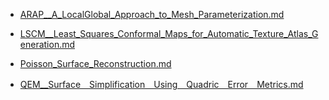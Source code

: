 - [ARAP__A_LocalGlobal_Approach_to_Mesh_Parameterization.md](docs\论文翻译\ARAP__A_LocalGlobal_Approach_to_Mesh_Parameterization.md)

- [LSCM__Least_Squares_Conformal_Maps_for_Automatic_Texture_Atlas_Generation.md](docs\论文翻译\LSCM__Least_Squares_Conformal_Maps_for_Automatic_Texture_Atlas_Generation.md)

- [Poisson_Surface_Reconstruction.md](docs\论文翻译\Poisson_Surface_Reconstruction.md)

- [QEM__Surface＿Simplification＿Using＿Quadric＿Error＿Metrics.md](docs\论文翻译\QEM__Surface＿Simplification＿Using＿Quadric＿Error＿Metrics.md)

